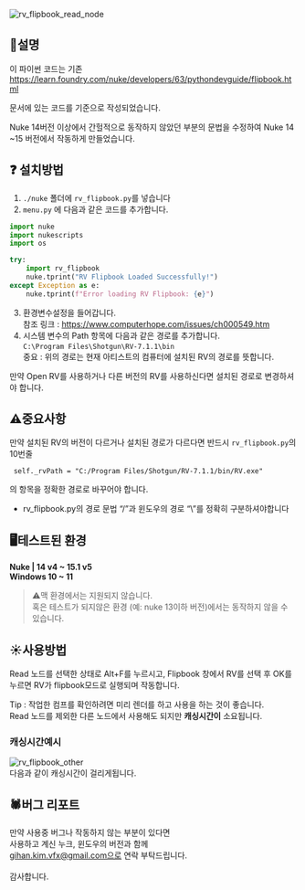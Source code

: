 ![rv_flipbook_read_node](https://github.com/user-attachments/assets/69a289ca-1303-4ae1-a445-b4daab114853)

## 📔설명
이 파이썬 코드는 기존 https://learn.foundry.com/nuke/developers/63/pythondevguide/flipbook.html 

문서에 있는 코드를 기준으로 작성되었습니다.

Nuke 14버전 이상에서 간헐적으로 동작하지 않았던 부분의 문법을 수정하여 Nuke 14 ~15 버전에서 작동하게 만들었습니다.

## ❓ 설치방법
1. `./nuke` 폴더에 `rv_flipbook.py`를 넣습니다
2. `menu.py`  에 다음과 같은 코드를 추가합니다.
```python
import nuke
import nukescripts
import os

try:
    import rv_flipbook
    nuke.tprint("RV Flipbook Loaded Successfully!")
except Exception as e:
    nuke.tprint(f"Error loading RV Flipbook: {e}")
```

3. 환경변수설정을 들어갑니다.
<br> 참조 링크 : https://www.computerhope.com/issues/ch000549.htm
4. 시스템 변수의 Path 항목에 다음과 같은 경로를 추가합니다. <br>
`C:\Program Files\Shotgun\RV-7.1.1\bin`
<br>중요 : 위의 경로는 현재 아티스트의 컴퓨터에 설치된 RV의 경로를 뜻합니다.

만약 Open RV를 사용하거나 다른 버전의 RV를 사용하신다면 설치된 경로로 변경하셔야 합니다.

## ⚠️중요사항
만약 설치된 RV의 버전이 다르거나 설치된 경로가 다르다면 반드시
`rv_flipbook.py`의 10번줄
``` 
 self._rvPath = "C:/Program Files/Shotgun/RV-7.1.1/bin/RV.exe"
```
의 항목을 정확한 경로로 바꾸어야 합니다.

- rv_flipbook.py의 경로 문법 “/”과 윈도우의 경로 “\”를 정확히 구분하셔야합니다

## 🖥️테스트된 환경
****Nuke | 14 v4 ~ 15.1 v5****
<br>
**Windows 10 ~ 11**

>⚠️맥 환경에서는 지원되지 않습니다.
<br>혹은 테스트가 되지않은 환경 (예: nuke 13이하 버전)에서는 동작하지 않을 수 있습니다.

## ☀️사용방법
Read 노드를 선택한 상태로 Alt+F를 누르시고, Flipbook 창에서 RV를 선택 후 OK를 누르면 RV가 flipbook모드로 실행되며 작동합니다.

Tip : 작업한 컴프를 확인하려면 미리 렌더를 하고 사용을 하는 것이 좋습니다.
<br> Read 노드를 제외한 다른 노드에서 사용해도 되지만 **캐싱시간이** 소요됩니다.
### 캐싱시간예시
![rv_flipbook_other](https://github.com/user-attachments/assets/748de9db-b57b-45a7-a922-8f164adb4f9a)
<br> 다음과 같이 캐싱시간이 걸리게됩니다.


## 🕷️버그 리포트
만약 사용중 버그나 작동하지 않는 부분이 있다면
<br> 사용하고 계신 누크, 윈도우의 버전과 함께
<br> gihan.kim.vfx@gmail.com으로 연락 부탁드립니다.
<br> <br> 감사합니다.
